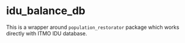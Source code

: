 # idu_balance_db

This is a wrapper around `population_restorator` package which works directly with ITMO IDU database.
